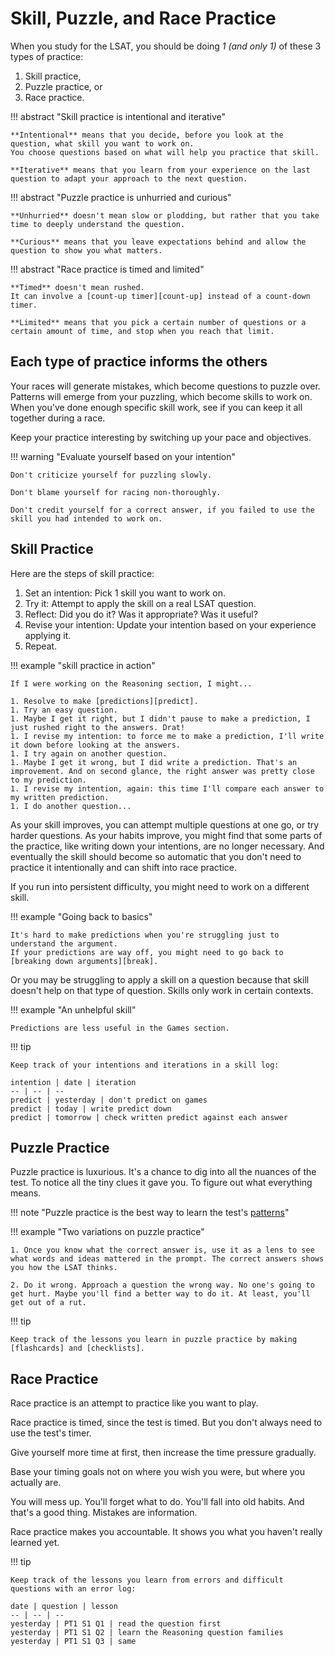 # Skill, Puzzle, and Race Practice

When you study for the LSAT, you should be doing *1 (and only 1)* of these 3 types of practice:

1. Skill practice,
2. Puzzle practice, or
3. Race practice.

!!! abstract "Skill practice is intentional and iterative"

    **Intentional** means that you decide, before you look at the question, what skill you want to work on. 
    You choose questions based on what will help you practice that skill.

    **Iterative** means that you learn from your experience on the last question to adapt your approach to the next question.

!!! abstract "Puzzle practice is unhurried and curious"

    **Unhurried** doesn't mean slow or plodding, but rather that you take time to deeply understand the question.

    **Curious** means that you leave expectations behind and allow the question to show you what matters.

!!! abstract "Race practice is timed and limited"

    **Timed** doesn't mean rushed. 
    It can involve a [count-up timer][count-up] instead of a count-down timer.
    
    **Limited** means that you pick a certain number of questions or a certain amount of time, and stop when you reach that limit.

## Each type of practice informs the others

Your races will generate mistakes, which become questions to puzzle over.
Patterns will emerge from your puzzling, which become skills to work on.
When you've done enough specific skill work, see if you can keep it all together during a race.

Keep your practice interesting by switching up your pace and objectives.

!!! warning "Evaluate yourself based on your intention"

    Don't criticize yourself for puzzling slowly.

    Don't blame yourself for racing non-thoroughly.

    Don't credit yourself for a correct answer, if you failed to use the skill you had intended to work on.

## Skill Practice

Here are the steps of skill practice:

1. Set an intention: Pick 1 skill you want to work on.
1. Try it: Attempt to apply the skill on a real LSAT question.
1. Reflect: Did you do it? Was it appropriate? Was it useful?
1. Revise your intention: Update your intention based on your experience applying it.
1. Repeat.

!!! example "skill practice in action"

    If I were working on the Reasoning section, I might...

    1. Resolve to make [predictions][predict].
    1. Try an easy question.
    1. Maybe I get it right, but I didn't pause to make a prediction, I just rushed right to the answers. Drat!
    1. I revise my intention: to force me to make a prediction, I'll write it down before looking at the answers.
    1. I try again on another question.
    1. Maybe I get it wrong, but I did write a prediction. That's an improvement. And on second glance, the right answer was pretty close to my prediction.
    1. I revise my intention, again: this time I'll compare each answer to my written prediction.
    1. I do another question...

As your skill improves, you can attempt multiple questions at one go, or try harder questions.
As your habits improve, you might find that some parts of the practice, like writing down your intentions, are no longer necessary.
And eventually the skill should become so automatic that you don't need to practice it intentionally and can shift into race practice.

If you run into persistent difficulty, you might need to work on a different skill.

!!! example "Going back to basics"

    It's hard to make predictions when you're struggling just to understand the argument. 
    If your predictions are way off, you might need to go back to [breaking down arguments][break].

Or you may be struggling to apply a skill on a question because that skill doesn't help on that type of question.
Skills only work in certain contexts.

!!! example "An unhelpful skill"

    Predictions are less useful in the Games section.

!!! tip

    Keep track of your intentions and iterations in a skill log:

    intention | date | iteration
    -- | -- | --
    predict | yesterday | don't predict on games
    predict | today | write predict down
    predict | tomorrow | check written predict against each answer

## Puzzle Practice

Puzzle practice is luxurious.
It's a chance to dig into all the nuances of the test.
To notice all the tiny clues it gave you.
To figure out what everything means.

!!! note "Puzzle practice is the best way to learn the test's [patterns]"

!!! example "Two variations on puzzle practice"

    1. Once you know what the correct answer is, use it as a lens to see what words and ideas mattered in the prompt. The correct answers shows you how the LSAT thinks.

    2. Do it wrong. Approach a question the wrong way. No one's going to get hurt. Maybe you'll find a better way to do it. At least, you'll get out of a rut.

!!! tip

    Keep track of the lessons you learn in puzzle practice by making [flashcards] and [checklists].

## Race Practice

Race practice is an attempt to practice like you want to play.

Race practice is timed, since the test is timed.
But you don't always need to use the test's timer.

Give yourself more time at first, then increase the time pressure gradually.

Base your timing goals not on where you wish you were, but where you actually are.

You will mess up.
You'll forget what to do.
You'll fall into old habits.
And that's a good thing.
Mistakes are information.

Race practice makes you accountable.
It shows you what you haven't really learned yet.

!!! tip

    Keep track of the lessons you learn from errors and difficult questions with an error log:

    date | question | lesson
    -- | -- | --
    yesterday | PT1 S1 Q1 | read the question first
    yesterday | PT1 S1 Q2 | learn the Reasoning question families
    yesterday | PT1 S1 Q3 | same

[patterns]: patterns.md
[flashcards]: flashcards.md
[checklists]: checklists.md
[count-up]: ../time/speed.md#count-up
[predict]: ../reason/predict.md
[break]: ../reason/break.md
